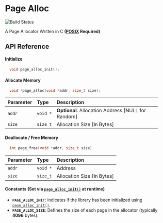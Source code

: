 # Page Alloc
![Build Status](https://github.com/TasinFarhanMC/Page-Alloc/actions/workflows/ci.yaml/badge.svg)

A Page Allocator Written in C **([POSIX](https://wikipedia.org/wiki/POSIX#POSIX-oriented_operating_systems) Required)**
## API Reference

#### Initialize

```c
  void page_alloc_init(); 
```

#### Allocate Memory

```c
  void *page_alloc(void *addr, size_t size); 
```

| Parameter | Type     | Description                      |
| :-------- | :------- | :------------------------------- |
| `addr`    | `void *` | **Optional**. Allocation Address [NULL for Random] |
| `size`    | `size_t` | Allocation Size [In Bytes] |

#### Deallocate / Free Memory

```c
  int page_free(void *addr, size_t size)
```
| Parameter | Type     | Description                      |
| :-------- | :------- | :------------------------------- |
| `addr`    | `void *` | Address |
| `size`    | `size_t` | Allocation Size [In Bytes] |


#### Constants (Set via [`page_alloc_init()`](#initialize) at runtime)
- **`PAGE_ALLOC_INIT`**: Indicates if the library has been initialized using [`page_alloc_init()`](#initialize).
- **`PAGE_ALLOC_SIZE`**: Defines the size of each page in the allocator (typically **4096** bytes).
